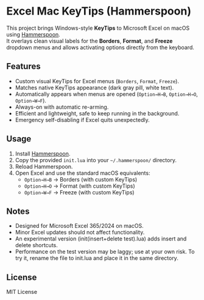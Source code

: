 # Excel Mac KeyTips (Hammerspoon)

This project brings Windows-style **KeyTips** to Microsoft Excel on macOS using [Hammerspoon](https://www.hammerspoon.org/).  
It overlays clean visual labels for the **Borders**, **Format**, and **Freeze** dropdown menus and allows activating options directly from the keyboard.

## Features
- Custom visual KeyTips for Excel menus (`Borders`, `Format`, `Freeze`).
- Matches native KeyTips appearance (dark gray pill, white text).
- Automatically appears when menus are opened (`Option→H→B`, `Option→H→O`, `Option→W→F`).
- Always-on with automatic re-arming.
- Efficient and lightweight, safe to keep running in the background.
- Emergency self-disabling if Excel quits unexpectedly.

## Usage
1. Install [Hammerspoon](https://www.hammerspoon.org/).
2. Copy the provided `init.lua` into your `~/.hammerspoon/` directory.
3. Reload Hammerspoon.
4. Open Excel and use the standard macOS equivalents:
   - `Option→H→B` → Borders (with custom KeyTips)
   - `Option→H→O` → Format (with custom KeyTips)
   - `Option→W→F` → Freeze (with custom KeyTips)

## Notes
- Designed for Microsoft Excel 365/2024 on macOS.
- Minor Excel updates should not affect functionality.
- An experimental version (init(insert+delete test).lua) adds insert and delete shortcuts.
- Performance on the test version may be laggy; use at your own risk. To try it, rename the file to init.lua and place it in the same directory.

## License
MIT License

